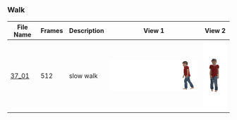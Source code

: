 ### Walk
|File Name|Frames|Description|View 1|View 2|
|-|-|-|-|-|
|[37_01](https://github.com/Shriinivas/cmubvh/raw/main/Sequence-035-039/37/Data/37_01.zip)|512|slow walk|<img src="https://github.com/Shriinivas/cmubvhgifs/blob/main/Sequence-035-039/37/37_01_0.gif"/>|<img src="https://github.com/Shriinivas/cmubvhgifs/blob/main/Sequence-035-039/37/37_01_1.gif"/>|
